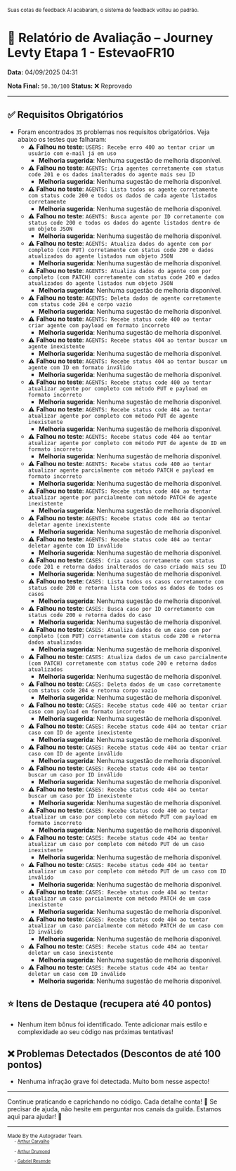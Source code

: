 <sup>Suas cotas de feedback AI acabaram, o sistema de feedback voltou ao padrão.</sup>

# 🧪 Relatório de Avaliação – Journey Levty Etapa 1 - EstevaoFR10

**Data:** 04/09/2025 04:31

**Nota Final:** `50.30/100`
**Status:** ❌ Reprovado

---
## ✅ Requisitos Obrigatórios
- Foram encontrados `35` problemas nos requisitos obrigatórios. Veja abaixo os testes que falharam:
  - ⚠️ **Falhou no teste**: `USERS: Recebe erro 400 ao tentar criar um usuário com e-mail já em uso`
    - **Melhoria sugerida**: Nenhuma sugestão de melhoria disponível.
  - ⚠️ **Falhou no teste**: `AGENTS: Cria agentes corretamente com status code 201 e os dados inalterados do agente mais seu ID`
    - **Melhoria sugerida**: Nenhuma sugestão de melhoria disponível.
  - ⚠️ **Falhou no teste**: `AGENTS: Lista todos os agente corretamente com status code 200 e todos os dados de cada agente listados corretamente`
    - **Melhoria sugerida**: Nenhuma sugestão de melhoria disponível.
  - ⚠️ **Falhou no teste**: `AGENTS: Busca agente por ID corretamente com status code 200 e todos os dados do agente listados dentro de um objeto JSON`
    - **Melhoria sugerida**: Nenhuma sugestão de melhoria disponível.
  - ⚠️ **Falhou no teste**: `AGENTS: Atualiza dados do agente com por completo (com PUT) corretamente com status code 200 e dados atualizados do agente listados num objeto JSON`
    - **Melhoria sugerida**: Nenhuma sugestão de melhoria disponível.
  - ⚠️ **Falhou no teste**: `AGENTS: Atualiza dados do agente com por completo (com PATCH) corretamente com status code 200 e dados atualizados do agente listados num objeto JSON`
    - **Melhoria sugerida**: Nenhuma sugestão de melhoria disponível.
  - ⚠️ **Falhou no teste**: `AGENTS: Deleta dados de agente corretamente com status code 204 e corpo vazio`
    - **Melhoria sugerida**: Nenhuma sugestão de melhoria disponível.
  - ⚠️ **Falhou no teste**: `AGENTS: Recebe status code 400 ao tentar criar agente com payload em formato incorreto`
    - **Melhoria sugerida**: Nenhuma sugestão de melhoria disponível.
  - ⚠️ **Falhou no teste**: `AGENTS: Recebe status 404 ao tentar buscar um agente inexistente`
    - **Melhoria sugerida**: Nenhuma sugestão de melhoria disponível.
  - ⚠️ **Falhou no teste**: `AGENTS: Recebe status 404 ao tentar buscar um agente com ID em formato inválido`
    - **Melhoria sugerida**: Nenhuma sugestão de melhoria disponível.
  - ⚠️ **Falhou no teste**: `AGENTS: Recebe status code 400 ao tentar atualizar agente por completo com método PUT e payload em formato incorreto`
    - **Melhoria sugerida**: Nenhuma sugestão de melhoria disponível.
  - ⚠️ **Falhou no teste**: `AGENTS: Recebe status code 404 ao tentar atualizar agente por completo com método PUT de agente inexistente`
    - **Melhoria sugerida**: Nenhuma sugestão de melhoria disponível.
  - ⚠️ **Falhou no teste**: `AGENTS: Recebe status code 404 ao tentar atualizar agente por completo com método PUT de agente de ID em formato incorreto`
    - **Melhoria sugerida**: Nenhuma sugestão de melhoria disponível.
  - ⚠️ **Falhou no teste**: `AGENTS: Recebe status code 400 ao tentar atualizar agente parcialmente com método PATCH e payload em formato incorreto`
    - **Melhoria sugerida**: Nenhuma sugestão de melhoria disponível.
  - ⚠️ **Falhou no teste**: `AGENTS: Recebe status code 404 ao tentar atualizar agente por parcialmente com método PATCH de agente inexistente`
    - **Melhoria sugerida**: Nenhuma sugestão de melhoria disponível.
  - ⚠️ **Falhou no teste**: `AGENTS: Recebe status code 404 ao tentar deletar agente inexistente`
    - **Melhoria sugerida**: Nenhuma sugestão de melhoria disponível.
  - ⚠️ **Falhou no teste**: `AGENTS: Recebe status code 404 ao tentar deletar agente com ID inválido`
    - **Melhoria sugerida**: Nenhuma sugestão de melhoria disponível.
  - ⚠️ **Falhou no teste**: `CASES: Cria casos corretamente com status code 201 e retorna dados inalterados do caso criado mais seu ID`
    - **Melhoria sugerida**: Nenhuma sugestão de melhoria disponível.
  - ⚠️ **Falhou no teste**: `CASES: Lista todos os casos corretamente com status code 200 e retorna lista com todos os dados de todos os casos`
    - **Melhoria sugerida**: Nenhuma sugestão de melhoria disponível.
  - ⚠️ **Falhou no teste**: `CASES: Busca caso por ID corretamente com status code 200 e retorna dados do caso`
    - **Melhoria sugerida**: Nenhuma sugestão de melhoria disponível.
  - ⚠️ **Falhou no teste**: `CASES: Atualiza dados de um caso com por completo (com PUT) corretamente com status code 200 e retorna dados atualizados`
    - **Melhoria sugerida**: Nenhuma sugestão de melhoria disponível.
  - ⚠️ **Falhou no teste**: `CASES: Atualiza dados de um caso parcialmente (com PATCH) corretamente com status code 200 e retorna dados atualizados`
    - **Melhoria sugerida**: Nenhuma sugestão de melhoria disponível.
  - ⚠️ **Falhou no teste**: `CASES: Deleta dados de um caso corretamente com status code 204 e retorna corpo vazio`
    - **Melhoria sugerida**: Nenhuma sugestão de melhoria disponível.
  - ⚠️ **Falhou no teste**: `CASES: Recebe status code 400 ao tentar criar caso com payload em formato incorreto`
    - **Melhoria sugerida**: Nenhuma sugestão de melhoria disponível.
  - ⚠️ **Falhou no teste**: `CASES: Recebe status code 404 ao tentar criar caso com ID de agente inexistente`
    - **Melhoria sugerida**: Nenhuma sugestão de melhoria disponível.
  - ⚠️ **Falhou no teste**: `CASES: Recebe status code 404 ao tentar criar caso com ID de agente inválido`
    - **Melhoria sugerida**: Nenhuma sugestão de melhoria disponível.
  - ⚠️ **Falhou no teste**: `CASES: Recebe status code 404 ao tentar buscar um caso por ID inválido`
    - **Melhoria sugerida**: Nenhuma sugestão de melhoria disponível.
  - ⚠️ **Falhou no teste**: `CASES: Recebe status code 404 ao tentar buscar um caso por ID inexistente`
    - **Melhoria sugerida**: Nenhuma sugestão de melhoria disponível.
  - ⚠️ **Falhou no teste**: `CASES: Recebe status code 400 ao tentar atualizar um caso por completo com método PUT com payload em formato incorreto`
    - **Melhoria sugerida**: Nenhuma sugestão de melhoria disponível.
  - ⚠️ **Falhou no teste**: `CASES: Recebe status code 404 ao tentar atualizar um caso por completo com método PUT de um caso inexistente`
    - **Melhoria sugerida**: Nenhuma sugestão de melhoria disponível.
  - ⚠️ **Falhou no teste**: `CASES: Recebe status code 404 ao tentar atualizar um caso por completo com método PUT de um caso com ID inválido`
    - **Melhoria sugerida**: Nenhuma sugestão de melhoria disponível.
  - ⚠️ **Falhou no teste**: `CASES: Recebe status code 404 ao tentar atualizar um caso parcialmente com método PATCH de um caso inexistente`
    - **Melhoria sugerida**: Nenhuma sugestão de melhoria disponível.
  - ⚠️ **Falhou no teste**: `CASES: Recebe status code 404 ao tentar atualizar um caso parcialmente com método PATCH de um caso com ID inválido`
    - **Melhoria sugerida**: Nenhuma sugestão de melhoria disponível.
  - ⚠️ **Falhou no teste**: `CASES: Recebe status code 404 ao tentar deletar um caso inexistente`
    - **Melhoria sugerida**: Nenhuma sugestão de melhoria disponível.
  - ⚠️ **Falhou no teste**: `CASES: Recebe status code 404 ao tentar deletar um caso com ID inválido`
    - **Melhoria sugerida**: Nenhuma sugestão de melhoria disponível.

## ⭐ Itens de Destaque (recupera até 40 pontos)
- Nenhum item bônus foi identificado. Tente adicionar mais estilo e complexidade ao seu código nas próximas tentativas!

## ❌ Problemas Detectados (Descontos de até 100 pontos)
- Nenhuma infração grave foi detectada. Muito bom nesse aspecto!

---
Continue praticando e caprichando no código. Cada detalhe conta! 💪
Se precisar de ajuda, não hesite em perguntar nos canais da guilda. Estamos aqui para ajudar! 🤝

---
<sup>Made By the Autograder Team.</sup><br>&nbsp;&nbsp;&nbsp;&nbsp;<sup><sup>- [Arthur Carvalho](https://github.com/ArthurCRodrigues)</sup></sup><br>&nbsp;&nbsp;&nbsp;&nbsp;<sup><sup>- [Arthur Drumond](https://github.com/drumondpucminas)</sup></sup><br>&nbsp;&nbsp;&nbsp;&nbsp;<sup><sup>- [Gabriel Resende](https://github.com/gnvr29)</sup></sup>